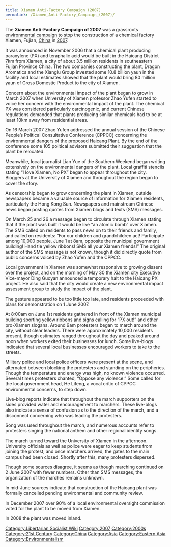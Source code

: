 ```yaml
---
title: Xiamen Anti-Factory Campaign (2007)
permalink: /Xiamen_Anti-Factory_Campaign_(2007)/
---
```


The **Xiamen Anti-Factory Campaign of 2007** was a grassroots
[environmental campaign](Timeline_of_Environmentalism.md "wikilink") to
stop the construction of a chemical factory Xiamen, Fujian,
[China](China.md "wikilink") in
[2007](Timeline_of_Libertarian_Socialism_in_Eastern_Asia.md "wikilink").

It was announced in November 2006 that a chemical plant producing
paraxylene (PX) and teraphalic acid would be built in the Haicang
District 7km from Xiamen, a city of about 3.5 million residents in
southeastern Fujian Province China. The two companies constructing the
plant, Dragon Aromatics and the Xianglu Group invested some 10.8 billion
yaun in the facility and local estimates showed that the plant would
bring 80 million yaun of Gross Domestic Product to the city of Xiamen.

Concern about the environmental impact of the plant began to grow in
March 2007 when University of Xiamen professor Zhao Yufen started to
voice her concern with the environmental impact of the plant. The
chemical PX was considered particularly carcinogenic, and current
Chinese regulations demanded that plants producing similar chemicals had
to be at least 10km away from residential areas.

On 16 March 2007 Zhao Yufen addressed the annual session of the Chinese
People’s Political Consultative Conference (CPPCC) concerning the
environmental dangers of the proposed Haicang Plant. By the end of the
conference some 105 political advisors submitted their suggestion that
the plant be relocated.

Meanwhile, local journalist Lian Yue of the Southern Weekend began
writing extensively on the environmental dangers of the plant. Local
graffiti stencils stating “I love Xiamen, No PX” began to appear
throughout the city. Bloggers at the University of Xiamen and throughout
the region began to cover the story.

As censorship began to grow concerning the plant in Xiamen, outside
newspapers became a valuable source of information for Xiamen residents,
particularly the Hong Kong Sun. Newspapers and mainstream Chinese news
began posting quotes from Xiamen blogs and texts (SMS) messages.

On March 25 and 26 a message began to circulate through Xiamen stating
that if the plant was built it would be like “an atomic bomb” over
Xiamen. The SMS called on residents to pass news on to their friends and
family, and called on residents: “For our children and grandchildren
act! Participate among 10,000 people, June 1 at 8am, opposite the
municipal government building! Hand tie yellow ribbons! SMS all your
Xiamen friends!” The original author of the SMS message is not known,
though it did directly quote from public concerns voiced by Zhao Yufen
and the CPPCC.

Local government in Xiamen was somewhat responsive to growing dissent
over the project, and on the morning of May 30 the Xiamen city Executive
Vice-mayor Ding Guoyan announced a temporary halt to the Haicang PX
project. He also said that the city would create a new environmental
impact assessment group to study the impact of the plant.

The gesture appeared to be too little too late, and residents proceeded
with plans for demonstration on 1 June 2007.

At 8:00am on June 1st residents gathered in front of the Xiamen
municipal building sporting yellow ribbons and signs calling for “PX
out!” and other pro-Xiamen slogans. Around 9am protesters began to march
around the city, without clear leaders. There were approximately 10,000
residents present, though estimates ranged throughout the day and peaked
around noon when workers exited their businesses for lunch. Some
live-blogs indicated that several local businesses encouraged workers to
take to the streets.

Military police and local police officers were present at the scene, and
alternated between blocking the protesters and standing on the
peripheries. Though the temperature and energy was high, no known
violence occurred. Several times protesters chanted, “Oppose any
violence.” Some called for the local government head, He Lifeng, a vocal
critic of CPPCC environmental concerns, to step down.

Live-blog reports indicate that throughout the march supporters on the
sides provided water and encouragement to marchers. These live-blogs
also indicate a sense of confusion as to the direction of the march, and
a disconnect concerning who was leading the protesters.

Song was used throughout the march, and numerous accounts refer to
protesters singing the national anthem and other regional identity
songs.

The march turned toward the University of Xiamen in the afternoon.
University officials as well as police were eager to keep students from
joining the protest, and once marchers arrived, the gates to the main
campus had been closed. Shortly after this, many protesters dispersed.

Though some sources disagree, it seems as though marching continued on 2
June 2007 with fewer numbers. Other than SMS messages, the organization
of the marches remains unknown.

In mid-June sources indicate that construction of the Haicang plant was
formally cancelled pending environmental and community review.

In December 2007 over 90% of a local environmental oversight commission
voted for the plant to be moved from Xiamen.

In 2008 the plant was moved inland.

[Category:Libertarian Socialist
Wiki](Category:Libertarian_Socialist_Wiki.md "wikilink")
[Category:2007](Category:2007.md "wikilink")
[Category:2000s](Category:2000s.md "wikilink") [Category:21st
Century](Category:21st_Century.md "wikilink")
[Category:China](Category:China.md "wikilink")
[Category:Asia](Category:Asia.md "wikilink") [Category:Eastern
Asia](Category:Eastern_Asia.md "wikilink")
[Category:Environmentalism](Category:Environmentalism.md "wikilink")